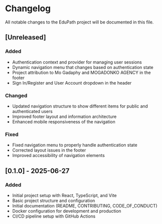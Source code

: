 # Changelog

All notable changes to the EduPath project will be documented in this file.

## [Unreleased]

### Added
- Authentication context and provider for managing user sessions
- Dynamic navigation menu that changes based on authentication state
- Project attribution to Mo Gadaphy and MOGADONKO AGENCY in the footer
- Sign In/Register and User Account dropdown in the header

### Changed
- Updated navigation structure to show different items for public and authenticated users
- Improved footer layout and information architecture
- Enhanced mobile responsiveness of the navigation

### Fixed
- Fixed navigation menu to properly handle authentication state
- Corrected layout issues in the footer
- Improved accessibility of navigation elements

## [0.1.0] - 2025-06-27

### Added
- Initial project setup with React, TypeScript, and Vite
- Basic project structure and configuration
- Initial documentation (README, CONTRIBUTING, CODE_OF_CONDUCT)
- Docker configuration for development and production
- CI/CD pipeline setup with GitHub Actions